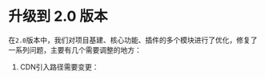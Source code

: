 升级到 2.0 版本
==========

在`2.0`版本中，我们对项目基建、核心功能、插件的多个模块进行了优化，修复了一系列问题，主要有几个需要调整的地方：

1.  CDN引入路径需要变更：

<!-- 原引入路径 -->

<script src\="https://cdn.jsdelivr.net/npm/@logicflow/core/dist/logic-flow.js"\></script\>

<link href\="https://cdn.jsdelivr.net/npm/@logicflow/core/dist/style/index.css" rel\="stylesheet"\>

<script src\="https://cdn.jsdelivr.net/npm/@logicflow/extension/lib/Menu.js"\></script\>

<link rel\="stylesheet" href\="https://cdn.jsdelivr.net/npm/@logicflow/extension/lib/style/index.css" />

<!-- 现引入路径 -->

<!-- 旧版本引入时，需要在包名后面加上版本号、路径也需要使用老的 -->

<script src\="https://cdn.jsdelivr.net/npm/@logicflow/core@1.2.27/dist/logic-flow.js"\></script\>

<link href\="https://cdn.jsdelivr.net/npm/@logicflow/core@1.2.27/dist/style/index.css" rel\="stylesheet"\>

<script src\="https://cdn.jsdelivr.net/npm/@logicflow/extension@1.2.27/lib/Menu.js"\></script\>

<link rel\="stylesheet" href\="https://cdn.jsdelivr.net/npm/@logicflow/extension@1.2.27/lib/style/index.css" />

<!-- 如果想直接引入2.0最新的版本，只需要复制下面这段代码即可 -->

<script src\="https://cdn.jsdelivr.net/npm/@logicflow/core/dist/index.min.js"\></script\>

<link href\="https://cdn.jsdelivr.net/npm/@logicflow/core/lib/style/index.min.css" rel\="stylesheet"\>

<script src\="https://cdn.jsdelivr.net/npm/@logicflow/extension/dist/index.min.js"\></script\>

<link rel\="stylesheet" href\="https://cdn.jsdelivr.net/npm/@logicflow/extension/lib/style/index.min.css" />

2.  通过包管理器方式引入LogicFlow core包样式路径需要变更：

// 1.x版本的引入方式

import "@logicflow/core/dist/style/index.css";

// 2.0版本的引入方式

import "@logicflow/core/lib/style/index.css";

1.  pluginOptions参数传入的各插件的options需要根据插件名分割开

// 这里以设置小地图是否显示连线配置项：showEdge为例

// 1.x版本

new LogicFlow({

  pluginsOptions: {

    showEdge, // MiniMap能正常显示

  },

})

// 2.0版本

new LogicFlow({

  pluginsOptions: {

    showEdge, // ❌MiniMap不能正常显示

    MiniMap: {

      showEdge,// ✅MiniMap能正常显示

    },

  },

})

其他改动理论上对使用没有影响，以下是改动内容一览：

### [](#项目基建)项目基建

**优化**

1.  补充项目中所有组件、方法的类型定义;
2.  core 包中 preact -> preact/compat;
3.  移除dependences中的 jest 依赖， lodash -> lodash-es
4.  完善 README.md 以及 CONTRIBUTING 相关文档;

### [](#core)Core

#### [](#node)Node

**新能力**

1.  新增`node:resize`、`node:rotate` 和 `node:properties-change`事件

**优化**

1.  形状组件重构，一些方法进行了重命名
    1.  `formateAnchorConnectValidateData` -> `formatAnchorConnectValidateData`;
    2.  `setHoverON` -> `setHoverOn`;
    3.  `setHoverOFF` -> `setHoverOff`;
2.  移除 TextNode getBackground 中 rectAttr下 y: y-1 的设置;
3.  fakerNode 重命名为 fakeNode;
4.  节点文本支样式持通过`properties.textStylele`配置

**问题修复**

1.  通过 points 置原点并基于设定的 width 和 height 缩放的方法，解决多边形形状与边框定位异常的问题;

#### [](#edge)Edge

**新能力**

1.  新增 adjustEdgeStart 和 adjustEdgeEnd，可单独控制调整起始点或结束点;
2.  边文本支样式持通过`properties.textStylele`配置;

**问题修复**

1.  修复初始化时 edgeConfig 中 type 未传值场景下，未使用 graphModel.edgeType(默认边类型) 初始化边的 bug

#### [](#grid)Grid

**优化**

1.  由 Grid 类自行实现网格配置选项的初始化
2.  修改点状网格中点的最大半径计算逻辑，并增加相关注释

**问题修复**

1.  修正原有网格存在偏移的问题
2.  修正网格配置选项的类型声明

#### [](#graph)Graph

**优化**

1.  优化初始化时设置画布大小的逻辑：调整视窗时，画布大小可以同步更新;
2.  「Breaking Change」调整 pluginOptions 只传入插件对应的 options 数据（之前是全量传入）

**问题修复**

1.  修复 设置stopMoveGraph:true但没有设置stopScrollGraph:true，画布无法滚动 的问题;
2.  修复 GraphModel 中 getAreaElement 方法的 bug;

#### [](#tool)Tool

**bigfix** 修复 TextEditTool 无效的 bug，后注原因

*   TextEditTool 组件更新时，原先的 graphModel 和 LogicFlow props 不会触发组件的更新，通过将 textEditElement 传入触发组件更新
*   移除代码中无用的 console
*   更新依赖 @babel/plugin-proposal-class-properties -> @babel/plugin-transform-class-properties
*   EventArgs 相关类型由 unknown 改为 any

### [](#extension)Extension

#### [](#框选插件)框选插件

**新能力s**

1.  增加`selection:selected-area`事件，返回框选范围;
2.  框选插件默认启用状态改为不启用，如需初始化时就启用框选，在LogicFlow实例创建后调用`lf.extension.selectionSelect.open()`方法开启框选; **问题修复**
3.  修复框选启用后，页面滚动事件被阻塞的问题;
4.  修复缩放后，框选边距与外边框宽度计算问题;

#### [](#小地图插件)小地图插件

**新能力s**

1.  支持配置小地图展示位置;
2.  支持选择是否渲染连线，支持初始化时设置或通过`setShowEdge`方法更新设置;
3.  小地图显示内容优化，目前会有画布元素与视口位置共同决定展示内容;
4.  优化小地图预览实况的拖拽交互体验;
5.  增加小地图关闭的回调事件`miniMap:close`; **问题修复**
6.  优化画布移动时，小地图的更新策略，减少性能消耗;
7.  修复点击小地图预览视窗会触发不可预期的画布移动的问题;
8.  修复小地图的预览视窗无法拖拽的问题;

#### [](#noderesize插件)NodeResize插件

**优化** 在1.x版本中，节点缩放能力需要通过引入NodeResize插件实现，在2.0版本中，我们将resize能力内置到基础节点上;同时还支持了节点旋转能力可配置。

1.  用户可以通过全局配置项`allowResize`、`allowRotate`设置当前实例中所有节点是否可缩放、可旋转;
2.  也可以在初始化渲染传入数据的`properties`中增加`resizable`、`rotatable`参数控制单个节点是否可旋转可缩放，在内部，节点的`resizable`和`rotatable`默认为`true`;

#### Tip

缩放能力内置后，NodeResize插件会逐步废弃

3.  统一 NodeResize 中 getResizeOutlineStyle fill 和 stroke 的返回值;

**问题修复**

1.  解决resize 结束后节点重新定位的问题;
2.  修复 HtmlREsize 节点 outlineStyle fill 默认为 黑色的 bug;

#### [](#snapshot插件)Snapshot插件

**优化**

1.  优化 bpmn 插件的导出内容;
2.  支持导出节点中的网络图片;
3.  完善snapshot使用方式，支持自定义导出的文件名、文件类型、图片宽高、背景颜色、图片质量等属性;

**问题修复**

1.  修复开启局部渲染后导出内容缺失问题;

#### [](#group插件)Group插件

在2.0版本里，我们重写了分组插件相关逻辑，将 Group 插件升级为 [Dynamic Group 插件](/tutorial/extension/dynamic-group)**新能力s**

1.  支持分组节点缩放旋转时，内部元素也随之同步缩放旋转;

**优化**

1.  调小 ResizeControl 的范围 30 -> 15，原因是会盖住 Group 折叠的小按钮;
2.  优化允许文本拖动的逻辑判断 -> nodeTextDraggable && draggable 才可以允许拖动;

#### [](#highlight插件)HighLight插件

**新能力s**

1.  支持高亮邻居节点模式;
2.  支持外部传参配置高亮形式;

**ptimizations**

1.  补充功能介绍文档[HighLight 插件](/tutorial/extension/highlight)

#### [](#newlabel插件)「New」Label插件

**新能力s** 在2.0版本里，我们新增了一种文本展现形式：Label，这种形式与现有Text形式文本之间的主要区别点在于：

1.  支持一个节点/一条边 上可以添加多个文本，且可以设置文本朝向;
2.  自带富文本编辑能力，支持设置局部文本样式;
3.  使用新的位置计算算法，优化节点和边调整时，关联文本的移动体验; 欢迎大家使用，功能介绍传送门：[Label 插件](/tutorial/extension/label)

**优化**

1.  优化文本可编辑配置项的赋值优先级：textEdit(全局) > nodeTextEdit/edgeTextEdit(分类) > 元素本身 editable;
2.  graphModel 中增加 textMode 属性，用于标识当前使用什么文本模式;
3.  BaseNodeMode、 BaseEdgeModel 以及 graphModel 中增加 更新 textMode 的方法;`updateTextMode`;
4.  为文本模块增加可监听的事件;

### [](#engine)Engine

**优化**

1.  重构 engine 模块代码，使用 sandbox.js 解决 iframe 频繁 append 导致的性能问题
2.  @logicflow/engine 默认使用 browser 执行代码，node 端也使用 @nyariv/sandboxjs 执行代码片段，保持两端一致

上一篇

自定义插件 (Custom Plugin)